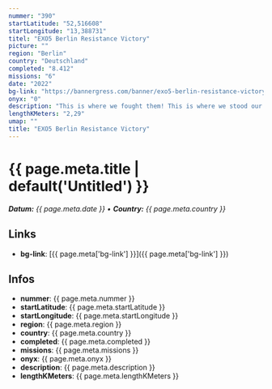 ```yaml
---
nummer: "390"
startLatitude: "52,516608"
startLongitude: "13,388731"
titel: "EXO5 Berlin Resistance Victory"
picture: ""
region: "Berlin"
country: "Deutschland"
completed: "8.412"
missions: "6"
date: "2022"
bg-link: "https://bannergress.com/banner/exo5-berlin-resistance-victory-2d01"
onyx: "0"
description: "This is where we fought them! This is where we stood our ground! Remember this day agent, for it will stand in history as the day the Resistance halted Shaper progress!"
lengthKMeters: "2,29"
umap: ""
title: "EXO5 Berlin Resistance Victory"
---
```

# {{ page.meta.title | default('Untitled') }}

_**Datum:** {{ page.meta.date }} • **Country:** {{ page.meta.country }}_

## Links
- **bg-link**: [{{ page.meta['bg-link'] }}]({{ page.meta['bg-link'] }})

## Infos
- **nummer**: {{ page.meta.nummer }}
- **startLatitude**: {{ page.meta.startLatitude }}
- **startLongitude**: {{ page.meta.startLongitude }}
- **region**: {{ page.meta.region }}
- **country**: {{ page.meta.country }}
- **completed**: {{ page.meta.completed }}
- **missions**: {{ page.meta.missions }}
- **onyx**: {{ page.meta.onyx }}
- **description**: {{ page.meta.description }}
- **lengthKMeters**: {{ page.meta.lengthKMeters }}
